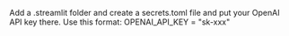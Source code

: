 Add a .streamlit folder and create a secrets.toml file and put your OpenAI API key there. Use this format: OPENAI_API_KEY = "sk-xxx"
